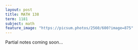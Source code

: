 ```yaml
---
layout: post
title: MATH 138
term: 1181
subject: math
feature_image: "https://picsum.photos/2560/600?image=875"
---
```


Partial notes coming soon...
